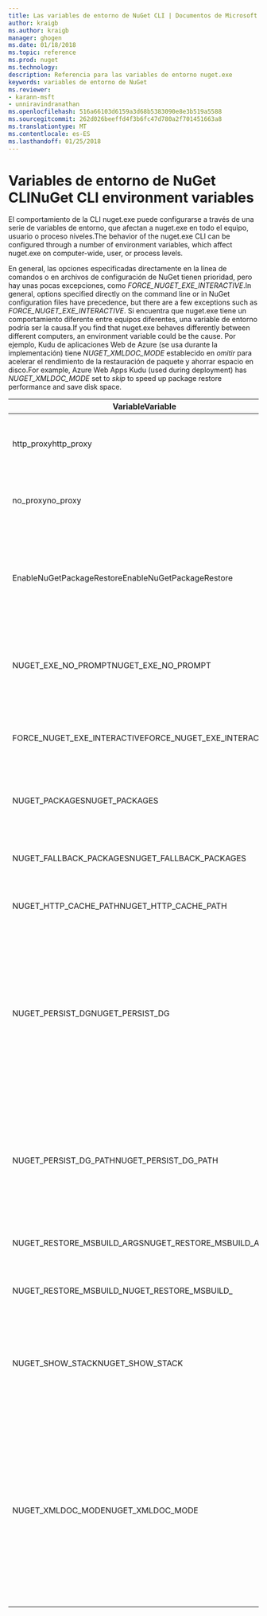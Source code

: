 ```yaml
---
title: Las variables de entorno de NuGet CLI | Documentos de Microsoft
author: kraigb
ms.author: kraigb
manager: ghogen
ms.date: 01/18/2018
ms.topic: reference
ms.prod: nuget
ms.technology: 
description: Referencia para las variables de entorno nuget.exe
keywords: variables de entorno de NuGet
ms.reviewer:
- karann-msft
- unniravindranathan
ms.openlocfilehash: 516a66103d6159a3d68b5383090e8e3b519a5588
ms.sourcegitcommit: 262d026beeffd4f3b6fc47d780a2f701451663a8
ms.translationtype: MT
ms.contentlocale: es-ES
ms.lasthandoff: 01/25/2018
---
```

# <a name="nuget-cli-environment-variables"></a><span data-ttu-id="cf754-104">Variables de entorno de NuGet CLI</span><span class="sxs-lookup"><span data-stu-id="cf754-104">NuGet CLI environment variables</span></span>

<span data-ttu-id="cf754-105">El comportamiento de la CLI nuget.exe puede configurarse a través de una serie de variables de entorno, que afectan a nuget.exe en todo el equipo, usuario o proceso niveles.</span><span class="sxs-lookup"><span data-stu-id="cf754-105">The behavior of the nuget.exe CLI can be configured through a number of environment variables, which affect nuget.exe on computer-wide, user, or process levels.</span></span>

<span data-ttu-id="cf754-106">En general, las opciones especificadas directamente en la línea de comandos o en archivos de configuración de NuGet tienen prioridad, pero hay unas pocas excepciones, como *FORCE_NUGET_EXE_INTERACTIVE*.</span><span class="sxs-lookup"><span data-stu-id="cf754-106">In general, options specified directly on the command line or in NuGet configuration files have precedence, but there are a few exceptions such as *FORCE_NUGET_EXE_INTERACTIVE*.</span></span> <span data-ttu-id="cf754-107">Si encuentra que nuget.exe tiene un comportamiento diferente entre equipos diferentes, una variable de entorno podría ser la causa.</span><span class="sxs-lookup"><span data-stu-id="cf754-107">If you find that nuget.exe behaves differently between different computers, an environment variable could be the cause.</span></span> <span data-ttu-id="cf754-108">Por ejemplo, Kudu de aplicaciones Web de Azure (se usa durante la implementación) tiene *NUGET_XMLDOC_MODE* establecido en *omitir* para acelerar el rendimiento de la restauración de paquete y ahorrar espacio en disco.</span><span class="sxs-lookup"><span data-stu-id="cf754-108">For example, Azure Web Apps Kudu (used during deployment) has *NUGET_XMLDOC_MODE* set to *skip* to speed up package restore performance and save disk space.</span></span>

| <span data-ttu-id="cf754-109">Variable</span><span class="sxs-lookup"><span data-stu-id="cf754-109">Variable</span></span> | <span data-ttu-id="cf754-110">Descripción</span><span class="sxs-lookup"><span data-stu-id="cf754-110">Description</span></span> | <span data-ttu-id="cf754-111">Comentarios</span><span class="sxs-lookup"><span data-stu-id="cf754-111">Remarks</span></span> |
| --- | --- | --- |
| <span data-ttu-id="cf754-112">http_proxy</span><span class="sxs-lookup"><span data-stu-id="cf754-112">http_proxy</span></span> | <span data-ttu-id="cf754-113">Proxy de HTTP que se utiliza para operaciones HTTP de NuGet.</span><span class="sxs-lookup"><span data-stu-id="cf754-113">Http proxy used for NuGet HTTP operations.</span></span> | <span data-ttu-id="cf754-114">Esto se especificarían como `http://<username>:<password>@proxy.com`.</span><span class="sxs-lookup"><span data-stu-id="cf754-114">This would be specified as `http://<username>:<password>@proxy.com`.</span></span> |
| <span data-ttu-id="cf754-115">no_proxy</span><span class="sxs-lookup"><span data-stu-id="cf754-115">no_proxy</span></span> | <span data-ttu-id="cf754-116">Configura los dominios se omitirá del uso de proxy.</span><span class="sxs-lookup"><span data-stu-id="cf754-116">Configures domains to bypass from using proxy.</span></span> | <span data-ttu-id="cf754-117">Especificar como dominios separados por coma (,).</span><span class="sxs-lookup"><span data-stu-id="cf754-117">Specified as domains separated by comma (,).</span></span> |
| <span data-ttu-id="cf754-118">EnableNuGetPackageRestore</span><span class="sxs-lookup"><span data-stu-id="cf754-118">EnableNuGetPackageRestore</span></span> | <span data-ttu-id="cf754-119">Marca si NuGet implícitamente debe conceder consentimiento si es necesaria por el paquete en la restauración.</span><span class="sxs-lookup"><span data-stu-id="cf754-119">Flag for if NuGet should implicitly grant consent if that's required by package on restore.</span></span> | <span data-ttu-id="cf754-120">Se especifica la marca especificada</span><span class="sxs-lookup"><span data-stu-id="cf754-120">Specified flag is specified</span></span> | <span data-ttu-id="cf754-121">como *true* o *1*, cualquier otro valor que se tratan como marca no establecido.</span><span class="sxs-lookup"><span data-stu-id="cf754-121">as *true* or *1*, any other value treated as flag not set.</span></span> |
| <span data-ttu-id="cf754-122">NUGET_EXE_NO_PROMPT</span><span class="sxs-lookup"><span data-stu-id="cf754-122">NUGET_EXE_NO_PROMPT</span></span> | <span data-ttu-id="cf754-123">Impide que el archivo ejecutable para solicitar las credenciales.</span><span class="sxs-lookup"><span data-stu-id="cf754-123">Prevents the exe for prompting for credentials.</span></span>| <span data-ttu-id="cf754-124">Cualquier valor excepto una cadena nula o vacía se tratará como esta marca conjunto/true.</span><span class="sxs-lookup"><span data-stu-id="cf754-124">Any value except null or empty string will be treated as this flag set/true.</span></span> |
<span data-ttu-id="cf754-125">FORCE_NUGET_EXE_INTERACTIVE</span><span class="sxs-lookup"><span data-stu-id="cf754-125">FORCE_NUGET_EXE_INTERACTIVE</span></span> | <span data-ttu-id="cf754-126">Variable de entorno global para forzar el modo interactivo.</span><span class="sxs-lookup"><span data-stu-id="cf754-126">Global environment variable to force interactive mode.</span></span> | <span data-ttu-id="cf754-127">Cualquier valor excepto una cadena nula o vacía se tratará como esta marca conjunto/true.</span><span class="sxs-lookup"><span data-stu-id="cf754-127">Any value except null or empty string will be treated as this flag set/true.</span></span> |
| <span data-ttu-id="cf754-128">NUGET_PACKAGES</span><span class="sxs-lookup"><span data-stu-id="cf754-128">NUGET_PACKAGES</span></span> | <span data-ttu-id="cf754-129">Ruta de acceso donde se almacenan / en caché paquetes.</span><span class="sxs-lookup"><span data-stu-id="cf754-129">Path to where packages are stored / cached.</span></span> | <span data-ttu-id="cf754-130">Especificar como ruta de acceso absoluta.</span><span class="sxs-lookup"><span data-stu-id="cf754-130">Specified as absolute path.</span></span> |
| <span data-ttu-id="cf754-131">NUGET_FALLBACK_PACKAGES</span><span class="sxs-lookup"><span data-stu-id="cf754-131">NUGET_FALLBACK_PACKAGES</span></span> | <span data-ttu-id="cf754-132">Carpetas de paquetes de reserva global.</span><span class="sxs-lookup"><span data-stu-id="cf754-132">Global fallback packages folders.</span></span> | <span data-ttu-id="cf754-133">Rutas de acceso de carpeta absoluto separados por punto y coma (;).</span><span class="sxs-lookup"><span data-stu-id="cf754-133">Absolute folder paths separated by semicolon (;).</span></span> |
| <span data-ttu-id="cf754-134">NUGET_HTTP_CACHE_PATH</span><span class="sxs-lookup"><span data-stu-id="cf754-134">NUGET_HTTP_CACHE_PATH</span></span> | <span data-ttu-id="cf754-135">Carpeta de caché HTTP.</span><span class="sxs-lookup"><span data-stu-id="cf754-135">HTTP cache folder.</span></span> | <span data-ttu-id="cf754-136">Especificar como ruta de acceso absoluta.</span><span class="sxs-lookup"><span data-stu-id="cf754-136">Specified as absolute path.</span></span> |
| <span data-ttu-id="cf754-137">NUGET_PERSIST_DG</span><span class="sxs-lookup"><span data-stu-id="cf754-137">NUGET_PERSIST_DG</span></span> | <span data-ttu-id="cf754-138">Marca que indica si se deben almacenar los archivos de grupo de distribución (los datos recopilados de MSBuild).</span><span class="sxs-lookup"><span data-stu-id="cf754-138">Flag indicating if dg files (data collected from MSBuild) should be persisted.</span></span> | <span data-ttu-id="cf754-139">Especificado como *true* o *false* (valor predeterminado), si no establece NUGET_PERSIST_DG_PATH se almacenará en el directorio temporal (carpeta de NuGetScratch en el directorio temporal de entorno actual).</span><span class="sxs-lookup"><span data-stu-id="cf754-139">Specified as *true* or *false* (default), if NUGET_PERSIST_DG_PATH not set will be stored to temporary directory (NuGetScratch folder in current environment temp directory).</span></span> |
| <span data-ttu-id="cf754-140">NUGET_PERSIST_DG_PATH</span><span class="sxs-lookup"><span data-stu-id="cf754-140">NUGET_PERSIST_DG_PATH</span></span> | <span data-ttu-id="cf754-141">Ruta de acceso para conservar los archivos de grupo de distribución.</span><span class="sxs-lookup"><span data-stu-id="cf754-141">Path to persist dg files.</span></span> | <span data-ttu-id="cf754-142">Especificado como ruta de acceso absoluta, esta opción es utiliza únicamente cuando *NUGET_PERSIST_DG* está establecido en true.</span><span class="sxs-lookup"><span data-stu-id="cf754-142">Specified as absolute path, this option is only used when *NUGET_PERSIST_DG* is set to true.</span></span> |
| <span data-ttu-id="cf754-143">NUGET_RESTORE_MSBUILD_ARGS</span><span class="sxs-lookup"><span data-stu-id="cf754-143">NUGET_RESTORE_MSBUILD_ARGS</span></span> | <span data-ttu-id="cf754-144">Establece los argumentos de MSBuild adicionales.</span><span class="sxs-lookup"><span data-stu-id="cf754-144">Sets additional MSBuild arguments.</span></span> |
| <span data-ttu-id="cf754-145">NUGET_RESTORE_MSBUILD_</span><span class="sxs-lookup"><span data-stu-id="cf754-145">NUGET_RESTORE_MSBUILD_</span></span>| <span data-ttu-id="cf754-146">Nivel de detalle</span><span class="sxs-lookup"><span data-stu-id="cf754-146">Verbosity</span></span> |<span data-ttu-id="cf754-147">Establece el nivel de detalle del registro de MSBuild.</span><span class="sxs-lookup"><span data-stu-id="cf754-147">Sets the MSBuild log verbosity.</span></span> | <span data-ttu-id="cf754-148">Valor predeterminado es *silencioso* ("/ v: q").</span><span class="sxs-lookup"><span data-stu-id="cf754-148">Default is *quiet* ("/v:q").</span></span> <span data-ttu-id="cf754-149">Los valores posibles *q [uiet]*, *m [inimal]*, *n [ormal]*, *d. [detallado]*, y *diag [nostic]*.</span><span class="sxs-lookup"><span data-stu-id="cf754-149">Possible values *q[uiet]*, *m[inimal]*, *n[ormal]*, *d[etailed]*, and *diag[nostic]*.</span></span> |
| <span data-ttu-id="cf754-150">NUGET_SHOW_STACK</span><span class="sxs-lookup"><span data-stu-id="cf754-150">NUGET_SHOW_STACK</span></span> | <span data-ttu-id="cf754-151">Determina si la excepción completa (incluido el seguimiento de la pila) se debe mostrar al usuario.</span><span class="sxs-lookup"><span data-stu-id="cf754-151">Determines whether the full exception (including stack trace) should be displayed to the user.</span></span> | <span data-ttu-id="cf754-152">Especificado como *true* o *false* (valor predeterminado).</span><span class="sxs-lookup"><span data-stu-id="cf754-152">Specified as *true* or *false* (default).</span></span> |
| <span data-ttu-id="cf754-153">NUGET_XMLDOC_MODE</span><span class="sxs-lookup"><span data-stu-id="cf754-153">NUGET_XMLDOC_MODE</span></span> | <span data-ttu-id="cf754-154">Determina cómo debe controlarse la extracción de archivos de documentación de XML de ensamblados.</span><span class="sxs-lookup"><span data-stu-id="cf754-154">Determines how assemblies XML documentation file extraction should be handled.</span></span> | <span data-ttu-id="cf754-155">Los modos compatibles son *omitir* (no extraiga los archivos de documentación XML), *comprimir* (almacenar archivos de documento XML como un archivo zip) o *ninguno* (valor predeterminado, tratar los archivos de documento XML como normal archivos).</span><span class="sxs-lookup"><span data-stu-id="cf754-155">Supported modes are *skip* (do not extract XML documentation files), *compress* (store XML doc files as a zip archive) or *none* (default, treat XML doc files as regular files).</span></span> |
